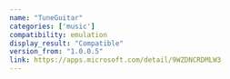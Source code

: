 ```yaml
---
name: "TuneGuitar"
categories: ['music']
compatibility: emulation
display_result: "Compatible"
version_from: "1.0.0.5"
link: https://apps.microsoft.com/detail/9WZDNCRDMLW3
---
```

